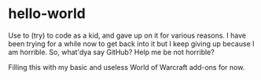 # hello-world

Use to (try) to code as a kid, and gave up on it for various reasons. I have been trying for a while now to get back into it but I keep giving up because I am horrible. So, what'dya say GitHub? Help me be not horrible?


Filling this with my basic and useless World of Warcraft add-ons for now.
